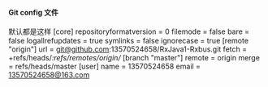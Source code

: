 #### Git config 文件   
   
   默认都是这样
      [core]
      repositoryformatversion = 0
      filemode = false
      bare = false
      logallrefupdates = true
      symlinks = false
      ignorecase = true
      [remote "origin"]
      url = git@github.com:13570524658/RxJava1-Rxbus.git
      fetch = +refs/heads/*:refs/remotes/origin/*
      [branch "master"]
      remote = origin
      merge = refs/heads/master
      [user]
      name = 13570524658
      email = 13570524658@163.com	
